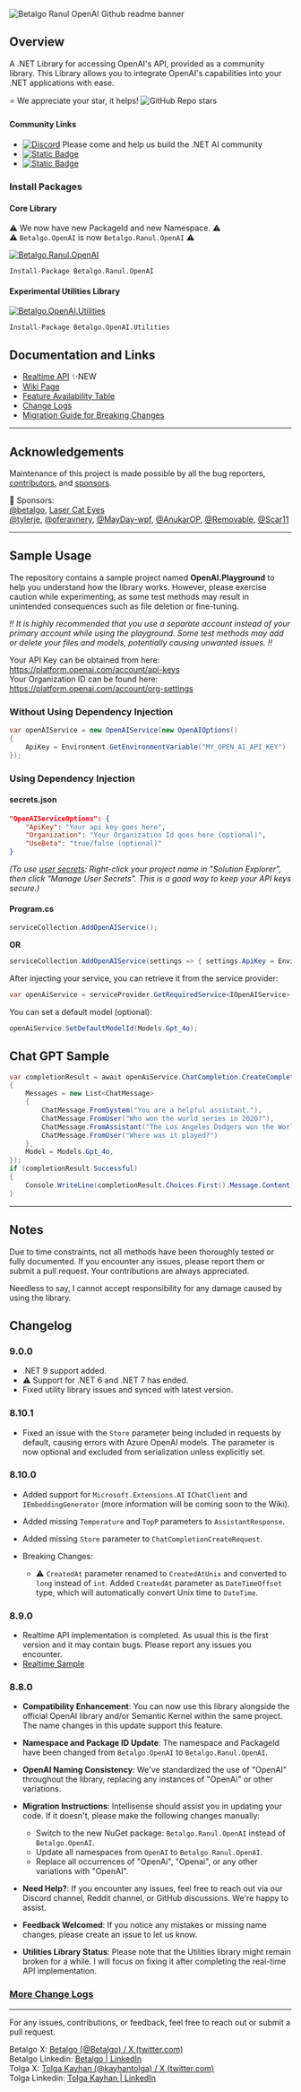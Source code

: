 ![Betalgo Ranul OpenAI Github readme banner](https://github.com/user-attachments/assets/3a76387f-e033-4ee2-a9c7-2ebf047c4d90)

## Overview
A .NET Library for accessing OpenAI's API, provided as a community library. This Library allows you to integrate OpenAI's capabilities into your .NET applications with ease.

⭐ We appreciate your star, it helps! ![GitHub Repo stars](https://img.shields.io/github/stars/betalgo/openai)  
 #### Community Links
- [![Discord](https://img.shields.io/discord/1250841506785529916?label=Discord)](https://discord.gg/gfgHsWnGxy) Please come and help us build the .NET AI community  
- [![Static Badge](https://img.shields.io/badge/Reddit-Betalgo%20Developers-orange)](https://www.reddit.com/r/BetalgoDevelopers)
- [![Static Badge](https://img.shields.io/badge/Github-Discussions-black)](https://github.com/betalgo/openai/discussions)
 
### Install Packages
#### Core Library
⚠️ We now have new PackageId and new Namespace. ⚠️  
⚠️ `Betalgo.OpenAI` is now `Betalgo.Ranul.OpenAI` ⚠️  

[![Betalgo.Ranul.OpenAI](https://img.shields.io/nuget/v/Betalgo.Ranul.OpenAI?style=for-the-badge)](https://www.nuget.org/packages/Betalgo.Ranul.OpenAI/)
```shell
Install-Package Betalgo.Ranul.OpenAI
```

#### Experimental Utilities Library
[![Betalgo.OpenAI.Utilities](https://img.shields.io/nuget/v/Betalgo.OpenAI.Utilities?style=for-the-badge)](https://www.nuget.org/packages/Betalgo.OpenAI.Utilities/)
```shell
Install-Package Betalgo.OpenAI.Utilities
```

## Documentation and Links
- [Realtime API](https://github.com/betalgo/openai/wiki/realtime) ✨NEW
- [Wiki Page](https://github.com/betalgo/openai/wiki)
- [Feature Availability Table](https://github.com/betalgo/openai/wiki/Feature-Availability)
- [Change Logs](https://github.com/betalgo/openai/wiki/Change-Logs)
- [Migration Guide for Breaking Changes](https://github.com/betalgo/openai/wiki/Migration-Guides-for-breaking-changes)
---

## Acknowledgements
Maintenance of this project is made possible by all the bug reporters, [contributors](https://github.com/betalgo/openai/graphs/contributors), and [sponsors](https://github.com/sponsors/kayhantolga).

💖 Sponsors:  
[@betalgo](https://github.com/betalgo), [Laser Cat Eyes](https://lasercateyes.com/)   
[@tylerje](https://github.com/tylerje), [@oferavnery](https://github.com/oferavnery), [@MayDay-wpf](https://github.com/MayDay-wpf), [@AnukarOP](https://github.com/AnukarOP), [@Removable](https://github.com/Removable), [@Scar11](https://github.com/Scar11)

---

## Sample Usage
The repository contains a sample project named **OpenAI.Playground** to help you understand how the library works. However, please exercise caution while experimenting, as some test methods may result in unintended consequences such as file deletion or fine-tuning.

*!! It is highly recommended that you use a separate account instead of your primary account while using the playground. Some test methods may add or delete your files and models, potentially causing unwanted issues. !!*

Your API Key can be obtained from here: https://platform.openai.com/account/api-keys  
Your Organization ID can be found here: https://platform.openai.com/account/org-settings

### Without Using Dependency Injection
```csharp
var openAIService = new OpenAIService(new OpenAIOptions()
{
    ApiKey = Environment.GetEnvironmentVariable("MY_OPEN_AI_API_KEY")
});
```

### Using Dependency Injection

#### secrets.json
```json
"OpenAIServiceOptions": {
    "ApiKey": "Your api key goes here",
    "Organization": "Your Organization Id goes here (optional)",
    "UseBeta": "true/false (optional)"
}
```
*(To use [user secrets](https://docs.microsoft.com/en-us/aspnet/core/security/app-secrets?view=aspnetcore-6.0&tabs=windows): Right-click your project name in "Solution Explorer", then click "Manage User Secrets". This is a good way to keep your API keys secure.)*

#### Program.cs
```csharp
serviceCollection.AddOpenAIService();
```

**OR**

```csharp
serviceCollection.AddOpenAIService(settings => { settings.ApiKey = Environment.GetEnvironmentVariable("MY_OPEN_AI_API_KEY"); });
```

After injecting your service, you can retrieve it from the service provider:
```csharp
var openAiService = serviceProvider.GetRequiredService<IOpenAIService>();
```

You can set a default model (optional):
```csharp
openAiService.SetDefaultModelId(Models.Gpt_4o);
```

## Chat GPT Sample
```csharp
var completionResult = await openAiService.ChatCompletion.CreateCompletion(new ChatCompletionCreateRequest
{
    Messages = new List<ChatMessage>
    {
        ChatMessage.FromSystem("You are a helpful assistant."),
        ChatMessage.FromUser("Who won the world series in 2020?"),
        ChatMessage.FromAssistant("The Los Angeles Dodgers won the World Series in 2020."),
        ChatMessage.FromUser("Where was it played?")
    },
    Model = Models.Gpt_4o,
});
if (completionResult.Successful)
{
    Console.WriteLine(completionResult.Choices.First().Message.Content);
}
```

---
## Notes
Due to time constraints, not all methods have been thoroughly tested or fully documented. If you encounter any issues, please report them or submit a pull request. Your contributions are always appreciated.

Needless to say, I cannot accept responsibility for any damage caused by using the library.

## Changelog
### 9.0.0
- .NET 9 support added.
- ⚠️ Support for .NET 6 and .NET 7 has ended.
- Fixed utility library issues and synced with latest version.

### 8.10.1
- Fixed an issue with the `Store` parameter being included in requests by default, causing errors with Azure OpenAI models. The parameter is now optional and excluded from serialization unless explicitly set.

### 8.10.0
- Added support for `Microsoft.Extensions.AI` `IChatClient` and `IEmbeddingGenerator` (more information will be coming soon to the Wiki).
- Added missing `Temperature` and `TopP` parameters to `AssistantResponse`.
- Added missing `Store` parameter to `ChatCompletionCreateRequest`.

- Breaking Changes:
   - ⚠️ `CreatedAt` parameter renamed to `CreatedAtUnix` and converted to `long` instead of `int`. Added `CreatedAt` parameter as `DateTimeOffset` type, which will automatically convert Unix time to `DateTime`.

### 8.9.0
- Realtime API implementation is completed. As usual this is the first version and it may contain bugs. Please report any issues you encounter.
- [Realtime Sample](https://github.com/betalgo/openai/wiki/realtime)

### 8.8.0

- **Compatibility Enhancement**: You can now use this library alongside the official OpenAI library and/or Semantic Kernel within the same project. The name changes in this update support this feature.

- **Namespace and Package ID Update**: The namespace and PackageId have been changed from `Betalgo.OpenAI` to `Betalgo.Ranul.OpenAI`.

- **OpenAI Naming Consistency**: We've standardized the use of "OpenAI" throughout the library, replacing any instances of "OpenAi" or other variations.

- **Migration Instructions**: Intellisense should assist you in updating your code. If it doesn't, please make the following changes manually:
  - Switch to the new NuGet package: `Betalgo.Ranul.OpenAI` instead of `Betalgo.OpenAI`.
  - Update all namespaces from `OpenAI` to `Betalgo.Ranul.OpenAI`.
  - Replace all occurrences of "OpenAi", "Openai", or any other variations with "OpenAI".

- **Need Help?**: If you encounter any issues, feel free to reach out via our Discord channel, Reddit channel, or GitHub discussions. We're happy to assist.

- **Feedback Welcomed**: If you notice any mistakes or missing name changes, please create an issue to let us know.

- **Utilities Library Status**: Please note that the Utilities library might remain broken for a while. I will focus on fixing it after completing the real-time API implementation.

### [More Change Logs](https://github.com/betalgo/openai/wiki/Change-Logs)
---

For any issues, contributions, or feedback, feel free to reach out or submit a pull request.

Betalgo X: [Betalgo (@Betalgo) / X (twitter.com)](https://twitter.com/Betalgo)  
Betalgo Linkedin:  [Betalgo | LinkedIn](https://www.linkedin.com/company/betalgo-up )  
Tolga X: [Tolga Kayhan (@kayhantolga) / X (twitter.com)](https://twitter.com/kayhantolga)  
Tolga Linkedin: [Tolga Kayhan | LinkedIn](https://www.linkedin.com/in/kayhantolga/)  
